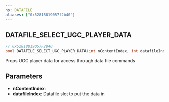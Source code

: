 ```yaml
---
ns: DATAFILE
aliases: ["0x52818819057f2b40"]
---
```

## DATAFILE_SELECT_UGC_PLAYER_DATA

```c
// 0x52818819057F2B40
bool DATAFILE_SELECT_UGC_PLAYER_DATA(int nContentIndex, int datafileIndex);
```

Props UGC player data for access through data file commands


## Parameters
* **nContentIndex**: 
* **datafileIndex**: Datafile slot to put the data in
